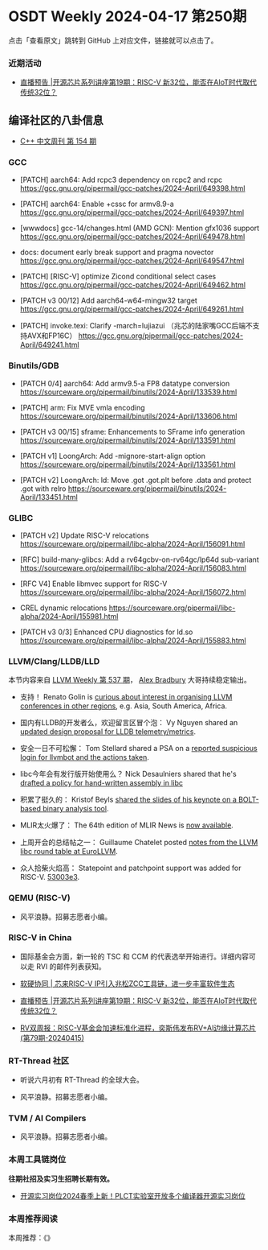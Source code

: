 # OSDT Weekly 2024-04-17 第250期

点击「查看原文」跳转到 GitHub 上对应文件，链接就可以点击了。

### 近期活动

- [直播预告 |开源芯片系列讲座第19期：RISC-V 新32位，能否在AIoT时代取代传统32位？](https://mp.weixin.qq.com/s/argTE9YThC1g7xOi-FrT5w)

## 编译社区的八卦信息

- [C++ 中文周刊 第 154 期](https://mp.weixin.qq.com/s/JYm20kHz4fGqxDEuAyNvtw)

### GCC

- [PATCH] aarch64: Add rcpc3 dependency on rcpc2 and rcpc
  https://gcc.gnu.org/pipermail/gcc-patches/2024-April/649398.html

- [PATCH] aarch64: Enable +cssc for armv8.9-a
  https://gcc.gnu.org/pipermail/gcc-patches/2024-April/649397.html

- [wwwdocs] gcc-14/changes.html (AMD GCN): Mention gfx1036 support
  https://gcc.gnu.org/pipermail/gcc-patches/2024-April/649478.html

- docs: document early break support and pragma novector
  https://gcc.gnu.org/pipermail/gcc-patches/2024-April/649547.html

- [PATCH] [RISC-V] optimize Zicond conditional select cases
  https://gcc.gnu.org/pipermail/gcc-patches/2024-April/649462.html

- [PATCH v3 00/12] Add aarch64-w64-mingw32 target
  https://gcc.gnu.org/pipermail/gcc-patches/2024-April/649261.html

- [PATCH] invoke.texi: Clarify -march=lujiazui  （兆芯的陆家嘴GCC后端不支持AVX和FP16C）
  https://gcc.gnu.org/pipermail/gcc-patches/2024-April/649241.html

### Binutils/GDB

- [PATCH 0/4] aarch64: Add armv9.5-a FP8 datatype conversion
  https://sourceware.org/pipermail/binutils/2024-April/133539.html

- [PATCH] arm: Fix MVE vmla encoding
  https://sourceware.org/pipermail/binutils/2024-April/133606.html

- [PATCH v3 00/15] sframe: Enhancements to SFrame info generation
  https://sourceware.org/pipermail/binutils/2024-April/133591.html

- [PATCH v1] LoongArch: Add -mignore-start-align option
  https://sourceware.org/pipermail/binutils/2024-April/133561.html

- [PATCH v2] LoongArch: ld: Move .got .got.plt before .data and protect .got with relro
  https://sourceware.org/pipermail/binutils/2024-April/133451.html

### GLIBC

- [PATCH v2] Update RISC-V relocations
  https://sourceware.org/pipermail/libc-alpha/2024-April/156091.html

- [RFC] build-many-glibcs: Add a rv64gcbv-on-rv64gc/lp64d sub-variant
  https://sourceware.org/pipermail/libc-alpha/2024-April/156083.html

- [RFC V4] Enable libmvec support for RISC-V
  https://sourceware.org/pipermail/libc-alpha/2024-April/156072.html

- CREL dynamic relocations
  https://sourceware.org/pipermail/libc-alpha/2024-April/155981.html

- [PATCH v3 0/3] Enhanced CPU diagnostics for ld.so
  https://sourceware.org/pipermail/libc-alpha/2024-April/155883.html

### LLVM/Clang/LLDB/LLD

本节内容来自 [LLVM Weekly 第 537 期](http://llvmweekly.org/issue/537)，
[Alex Bradbury](https://www.linkedin.com/in/alex-bradbury/) 大哥持续稳定输出。

* 支持！ Renato Golin is [curious about interest in organising LLVM conferences in other regions](https://discourse.llvm.org/t/asiallvm-anyone-south-america-africa/78325), e.g. Asia, South America, Africa.

* 国内有LLDB的开发者么，欢迎留言区冒个泡： Vy Nguyen shared an [updated design proposal for LLDB telemetry/metrics](https://discourse.llvm.org/t/rfc-lldb-telemetry-metrics/64588/14).

* 安全一日不可松懈： Tom Stellard shared a PSA on a [reported suspicious login for llvmbot and the actions taken](https://discourse.llvm.org/t/llvmbot-supicious-login/78230).

* libc今年会有发行版开始使用么？ Nick Desaulniers shared that he's [drafted a policy for hand-written assembly in libc](https://discourse.llvm.org/t/hand-written-in-assembly-in-libc-setjmp-longjmp/73249/24)

* 积累了挺久的： Kristof Beyls [shared the slides of his keynote on a BOLT-based binary analysis tool](https://discourse.llvm.org/t/rfc-introduce-new-clang-builtin-builtin-allow-runtime-check/78281).

* MLIR太火爆了： The 64th edition of MLIR News is [now available](https://discourse.llvm.org/t/mlir-news-64th-edition-15th-april-2024/78333).

* 上周开会的总结帖之一： Guillaume Chatelet posted [notes from the LLVM libc round table at EuroLLVM](https://discourse.llvm.org/t/notes-from-the-llvm-libc-round-table-eurollvm-2024/78354).

* 众人拾柴火焰高： Statepoint and patchpoint support was added for RISC-V.
  [53003e3](https://github.com/llvm/llvm-project/commit/53003e36e9f4).

### QEMU (RISC-V)

- 风平浪静。招募志愿者小编。

### RISC-V in China

- 国际基金会方面，新一轮的 TSC 和 CCM 的代表选举开始进行。详细内容可以走 RVI 的邮件列表获知。

- [软硬协同 | 芯来RISC-V IP引入兆松ZCC工具链，进一步丰富软件生态](https://mp.weixin.qq.com/s/owPaFnvnCRuQPjV5FpzYRw)

- [直播预告 |开源芯片系列讲座第19期：RISC-V 新32位，能否在AIoT时代取代传统32位？](https://mp.weixin.qq.com/s/argTE9YThC1g7xOi-FrT5w)

- [RV双周报：RISC-V基金会加速标准化进程，奕斯伟发布RV+AI边缘计算芯片(第79期-20240415)](https://mp.weixin.qq.com/s/u4tiauCPYHXDIfVu4uUb1w)

### RT-Thread 社区

- 听说六月初有 RT-Thread 的全球大会。

- 风平浪静。招募志愿者小编。

### TVM / AI Compilers

- 风平浪静。招募志愿者小编。

### 本周工具链岗位

**往期社招及实习生招聘长期有效。**

- [开源实习岗位2024春季上新！PLCT实验室开放多个编译器开源实习岗位](https://mp.weixin.qq.com/s/D-l7hE2S-21NCAZsVqPzMA)

### 本周推荐阅读

本周推荐：《》
